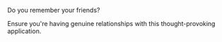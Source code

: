 Do you remember your friends?

Ensure you're having genuine relationships with this thought-provoking application.